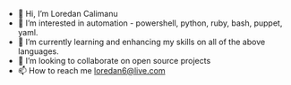 - 👋 Hi, I’m Loredan Calimanu
- 👀 I’m interested in automation - powershell, python, ruby, bash, puppet, yaml. 
- 🌱 I’m currently learning and enhancing my skills on all of the above languages. 
- 💞️ I’m looking to collaborate on open source projects
- 📫 How to reach me loredan6@live.com

<!---
loredan1994/loredan1994 is a ✨ special ✨ repository because its `README.md` (this file) appears on your GitHub profile.
You can click the Preview link to take a look at your changes.
--->
